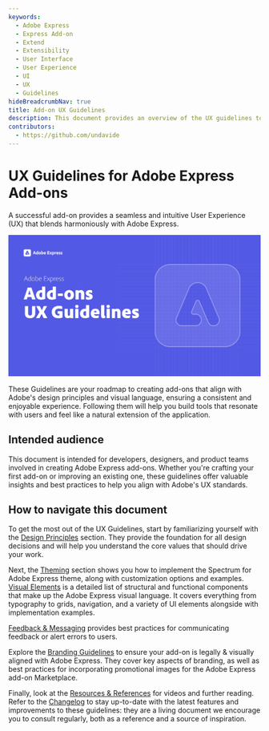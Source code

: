 ```yaml
---
keywords:
  - Adobe Express
  - Express Add-on 
  - Extend
  - Extensibility
  - User Interface
  - User Experience
  - UI
  - UX
  - Guidelines
hideBreadcrumbNav: true
title: Add-on UX Guidelines
description: This document provides an overview of the UX guidelines to follow when designing your Adobe Express add-on.
contributors:
  - https://github.com/undavide
---
```


# UX Guidelines for Adobe Express Add-ons

A successful add-on provides a seamless and intuitive User Experience (UX) that blends harmoniously with Adobe Express.

![](./img/introduction_cover.png)

These Guidelines are your roadmap to creating add-ons that align with Adobe's design principles and visual language, ensuring a consistent and enjoyable experience. Following them will help you build tools that resonate with users and feel like a natural extension of the application.

## Intended audience

This document is intended for developers, designers, and product teams involved in creating Adobe Express add-ons. Whether you're crafting your first add-on or improving an existing one, these guidelines offer valuable insights and best practices to help you align with Adobe's UX standards.

## How to navigate this document

To get the most out of the UX Guidelines, start by familiarizing yourself with the [Design Principles](design-principles.md) section. They provide the foundation for all design decisions and will help you understand the core values that should drive your work.

Next, the [Theming](theming.md) section shows you how to implement the Spectrum for Adobe Express theme, along with customization options and examples. [Visual Elements](./visual-elements.md) is a detailed list of structural and functional components that make up the Adobe Express visual language. It covers everything from typography to grids, navigation, and a variety of UI elements alongside with implementation examples.

[Feedback & Messaging](feedback-and-messaging.md) provides best practices for communicating feedback or alert errors to users.

Explore the [Branding Guidelines](branding-guidelines.md) to ensure your add-on is legally & visually aligned with Adobe Express. They cover key aspects of branding, as well as best practices for incorporating promotional images for the Adobe Express add-on Marketplace.

Finally, look at the [Resources & References](./resources-and-references.md) for videos and further reading. Refer to the [Changelog](./reference-changelog.md) to stay up-to-date with the latest features and improvements to these guidelines: they are a living document we encourage you to consult regularly, both as a reference and a source of inspiration.
